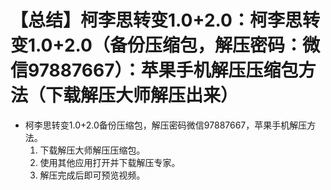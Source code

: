# 【总结】柯李思转变1.0+2.0：柯李思转变1.0+2.0（备份压缩包，解压密码：微信97887667）：苹果手机解压压缩包方法（下载解压大师解压出来）

-   柯李思转变1.0+2.0备份压缩包，解压密码微信97887667，苹果手机解压方法。
    1.  下载解压大师解压压缩包。
    2.  使用其他应用打开并下载解压专家。
    3.  解压完成后即可预览视频。